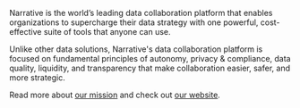Narrative is the world’s leading data collaboration platform that enables organizations to supercharge their data
strategy with one powerful, cost-effective suite of tools that anyone can use.

Unlike other data solutions, Narrative's data collaboration platform is focused on fundamental principles of autonomy,
privacy & compliance, data quality, liquidity, and transparency that make collaboration easier, safer, and more
strategic.

Read more about [our mission](/about/mission) and check out [our website](https://www.narrative.io/).
